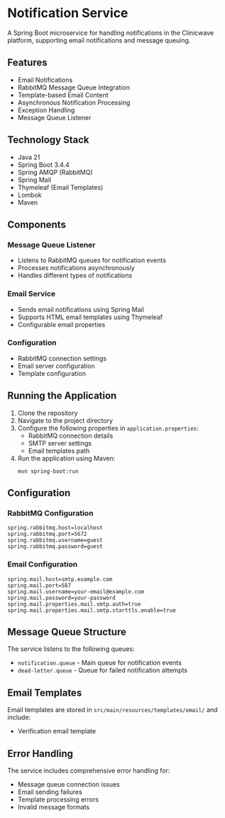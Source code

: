 # Notification Service

A Spring Boot microservice for handling notifications in the Clinicwave platform, supporting email notifications and message queuing.

## Features

- Email Notifications
- RabbitMQ Message Queue Integration
- Template-based Email Content
- Asynchronous Notification Processing
- Exception Handling
- Message Queue Listener

## Technology Stack

- Java 21
- Spring Boot 3.4.4
- Spring AMQP (RabbitMQ)
- Spring Mail
- Thymeleaf (Email Templates)
- Lombok
- Maven

## Components

### Message Queue Listener
- Listens to RabbitMQ queues for notification events
- Processes notifications asynchronously
- Handles different types of notifications

### Email Service
- Sends email notifications using Spring Mail
- Supports HTML email templates using Thymeleaf
- Configurable email properties

### Configuration
- RabbitMQ connection settings
- Email server configuration
- Template configuration

## Running the Application

1. Clone the repository
2. Navigate to the project directory
3. Configure the following properties in `application.properties`:
   - RabbitMQ connection details
   - SMTP server settings
   - Email templates path
4. Run the application using Maven:
   ```
   mvn spring-boot:run
   ```

## Configuration

### RabbitMQ Configuration
```properties
spring.rabbitmq.host=localhost
spring.rabbitmq.port=5672
spring.rabbitmq.username=guest
spring.rabbitmq.password=guest
```

### Email Configuration
```properties
spring.mail.host=smtp.example.com
spring.mail.port=587
spring.mail.username=your-email@example.com
spring.mail.password=your-password
spring.mail.properties.mail.smtp.auth=true
spring.mail.properties.mail.smtp.starttls.enable=true
```

## Message Queue Structure

The service listens to the following queues:
- `notification.queue` - Main queue for notification events
- `dead-letter.queue` - Queue for failed notification attempts

## Email Templates

Email templates are stored in `src/main/resources/templates/email/` and include:
- Verification email template

[//]: # (- Welcome email template)

[//]: # (- Appointment confirmation template)

[//]: # (- Password reset template)

[//]: # (- Custom notification template)

## Error Handling

The service includes comprehensive error handling for:
- Message queue connection issues
- Email sending failures
- Template processing errors
- Invalid message formats
